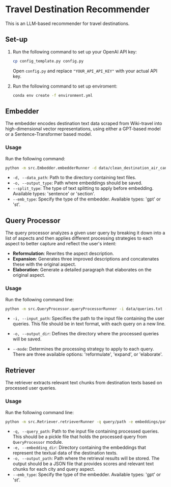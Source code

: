 # Travel Destination Recommender 
This is an LLM-based recommender for travel destinations. 

## Set-up
1. Run the following command to set up your OpenAI API key:
    ```bash
    cp config_template.py config.py
    ```
    Open `config.py` and replace `"YOUR_API_API_KEY"` with your actual API key.

2. Run the following command to set up enviroment:
    ```bash
    conda env create -f environment.yml
    ```

## Embedder 
The embedder encodes destination text data scraped from Wiki-travel into high-dimensional vector representations, using either a GPT-based model or a Sentence-Transformer based model.

### Usage 
Run the following command:
```bash
python -m src.Embedder.embedderRunner -d data/clean_destination_air_canada_xml -o output --split_type <sentence_or_section> --emb_type <gpt_or_st>
```
- `-d, --data_path`: Path to the directory containing text files.
- `-o, --output_type`: Path where embeddings should be saved.
- `--split_type`: The type of text splitting to apply before embedding. Available types: 'sentence' or 'section'.
- `--emb_type`: Specify the type of the embedder. Available types: 'gpt' or 'st'.

## Query Processor
The query processor analyzes a given user query by breaking it down into a list of aspects and then applies different processing strategies to each aspect to better capture and reflect the user's intent:

- **Reformulation**: Rewrites the aspect description.
- **Expansion**: Generates three improved descriptions and concatenates these with the original aspect.
- **Elaboration**: Generate a detailed paragraph that elaborates on the original aspect.

### Usage 
Run the following command line:
```bash
python -m src.QueryProcessor.queryProcessorRunner -i data/queries.txt -o output --mode <reformulate_or_expand_or_elaborate>
```

- `-i, --input_path`: Specifies the path to the input file containing the user queries. This file should be in text format, with each query on a new line.

- `-o, --output_dir`: Defines the directory where the processed queries will be saved.

- `--mode`: Determines the processing strategy to apply to each query. There are three available options: 'reformulate', 'expand', or 'elaborate'.


## Retriever
The retriever extracts relevant text chunks from destination texts based on processed user queries.

### Usage 
Run the following command line:
```bash
python -m src.Retriever.retrieverRunner -q query/path -e embeddings/path -o output/path --emb_type <gpt_or_st>
```

- `-q, --query_path`: Path to the input file containing processed queries. This should be a pickle file that holds the processed query from `QueryProcessor` module.
- `-e, --embedding_dir`: Directory containing the embeddings that represent the textual data of the destination texts.
- `-o, --output_path`: Path where the retrieval results will be stored. The output should be a JSON file that provides scores and relevant text chunks for each city and query aspect.
- `--emb_type`: Specify the type of the embedder. Available types: 'gpt' or 'st'.

